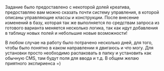 Задание было предоставлено с некоторой долей креатива, предоставляю вам можно сказать почти систему управления, в которой описаны управляющие классы и конструкции.
После внесение изменений в базу, которая так же выполняется по средствам запроса из готового варианта меняется несколько логика, так как идут добавления в таблицу новых полей и небольшие новые возможности!

В любом случае на работу было потрачено несколько дней, для того, чтобы было понятно в каком направлении я двигаюсь и что могу.
Для установки просто необходимо распаковать в папку и установить как обычную CMS, там будут поля для ввода и т.д. В общем желаю приятного экспириенса =)

